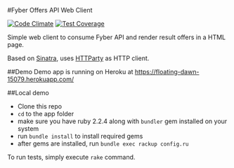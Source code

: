 #Fyber Offers API Web Client

[![Code Climate](https://codeclimate.com/github/vitaly-pushkar/250082e6a6b38f00435d69eee3c7df49/badges/gpa.svg)](https://codeclimate.com/github/vitaly-pushkar/250082e6a6b38f00435d69eee3c7df49)
[![Test Coverage](https://codeclimate.com/github/vitaly-pushkar/250082e6a6b38f00435d69eee3c7df49/badges/coverage.svg)](https://codeclimate.com/github/vitaly-pushkar/250082e6a6b38f00435d69eee3c7df49/coverage)

Simple web client to consume Fyber API and render result offers in a HTML page.

Based on [Sinatra](https://github.com/sinatra/sinatra), uses [HTTParty](https://github.com/jnunemaker/httparty) as HTTP client.

##Demo
Demo app is running on Heroku at https://floating-dawn-15079.herokuapp.com/

##Local demo
- Clone this repo
- `cd` to the app folder
- make sure you have ruby 2.2.4 along with `bundler` gem installed on your system
- run `bundle install` to install required gems
- after gems are installed, run `bundle exec rackup config.ru`

To run tests, simply execute `rake` command.
